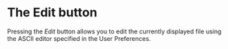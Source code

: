 # The Edit button

Pressing the _Edit_ button allows you to edit the currently displayed file
using the ASCII editor specified in the User Preferences.
